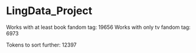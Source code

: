 # LingData_Project

Works with at least book fandom tag: 19656
Works with only tv fandom tag: 6973

Tokens to sort further: 12397